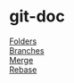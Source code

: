 # git-doc

[Folders](folders.md)  
[Branches](./branches.md)  
[Merge](merge.md)  
[Rebase](./rebase.md)  
